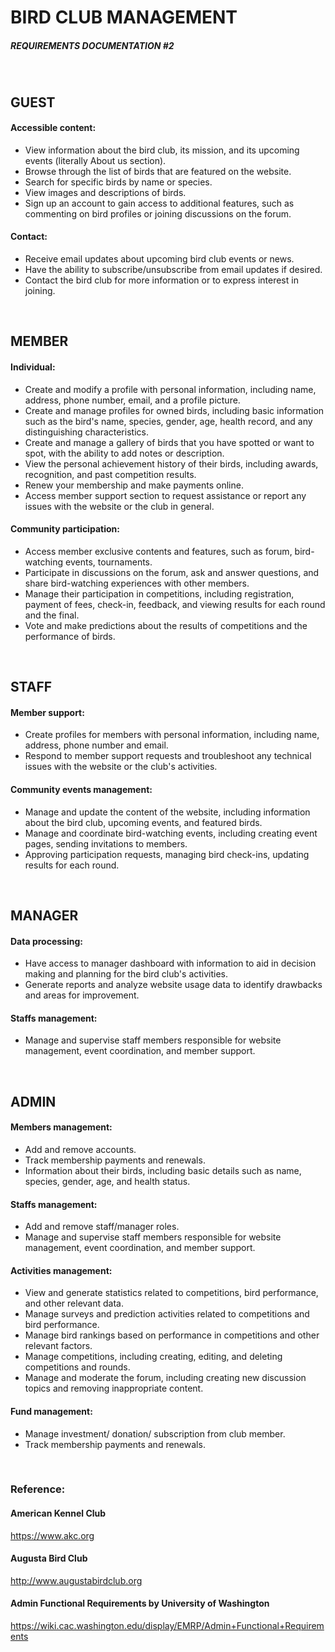 # BIRD CLUB MANAGEMENT
##### REQUIREMENTS DOCUMENTATION #2
<br/>

## GUEST
#### Accessible content:
+ View information about the bird club, its mission, and its upcoming events (literally About us section). 
+ Browse through the list of birds that are featured on the website. 
+ Search for specific birds by name or species. 
+ View images and descriptions of birds. 
+ Sign up an account to gain access to additional features, such as commenting on bird profiles or joining discussions on the forum.

#### Contact:
+ Receive email updates about upcoming bird club events or news. 
+ Have the ability to subscribe/unsubscribe from email updates if desired. 
+ Contact the bird club for more information or to express interest in joining.
<br/>

## MEMBER
#### Individual:
+ Create and modify a profile with personal information, including name, address, phone number, email, and a profile picture.
+ Create and manage profiles for owned birds, including basic information such as the bird's name, species, gender, age, health record, and any distinguishing characteristics.
+ Create and manage a gallery of birds that you have spotted or want to spot, with the ability to add notes or description. 
+ View the personal achievement history of their birds, including awards, recognition, and past competition results. 
+ Renew your membership and make payments online. 
+ Access member support section to request assistance or report any issues with the website or the club in general.

#### Community participation:
+ Access member exclusive contents and features, such as forum, bird-watching events, tournaments. 
+ Participate in discussions on the forum, ask and answer questions, and share bird-watching experiences with other members. 
+ Manage their participation in competitions, including registration, payment of fees, check-in, feedback, and viewing results for each round and the final. 
+ Vote and make predictions about the results of competitions and the performance of birds. 
<br/>

## STAFF
#### Member support:
+ Create profiles for members with personal information, including name, address, phone number and email.
+ Respond to member support requests and troubleshoot any technical issues with the website or the club's activities. 

#### Community events management:
+ Manage and update the content of the website, including information about the bird club, upcoming events, and featured birds. 
+ Manage and coordinate bird-watching events, including creating event pages, sending invitations to members. 
+ Approving participation requests, managing bird check-ins, updating results for each round.
<br/>

## MANAGER
#### Data processing:
+ Have access to manager dashboard with information to aid in decision making and planning for the bird club's activities. 
+ Generate reports and analyze website usage data to identify drawbacks and areas for improvement. 

#### Staffs management:
+ Manage and supervise staff members responsible for website management, event coordination, and member support. 
<br/>

## ADMIN
#### Members management:
+ Add and remove accounts. 
+ Track membership payments and renewals. 
+ Information about their birds, including basic details such as name, species, gender, age, and health status. 

#### Staffs management:
+ Add and remove staff/manager roles.
+ Manage and supervise staff members responsible for website management, event coordination, and member support. 

#### Activities management:
+ View and generate statistics related to competitions, bird performance, and other relevant data. 
+ Manage surveys and prediction activities related to competitions and bird performance. 
+ Manage bird rankings based on performance in competitions and other relevant factors. 
+ Manage competitions, including creating, editing, and deleting competitions and rounds. 
+ Manage and moderate the forum, including creating new discussion topics and removing inappropriate content.

#### Fund management:
+ Manage investment/ donation/ subscription from club member.
+ Track membership payments and renewals. 
<br/>

### Reference:
#### American Kennel Club
https://www.akc.org
#### Augusta Bird Club
http://www.augustabirdclub.org
#### Admin Functional Requirements by University of Washington
https://wiki.cac.washington.edu/display/EMRP/Admin+Functional+Requirements

